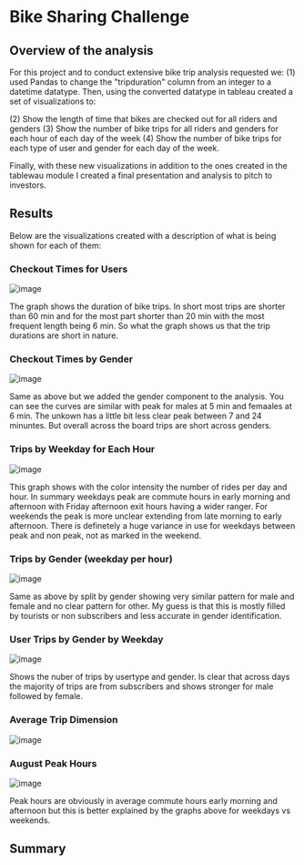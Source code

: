 # Bike Sharing Challenge

## Overview of the analysis

For this project and to conduct extensive bike trip analysis requested we: (1) used Pandas to change the "tripduration" column from an integer to a datetime datatype. Then, using the converted datatype in tableau created a set of visualizations to:

(2) Show the length of time that bikes are checked out for all riders and genders
(3) Show the number of bike trips for all riders and genders for each hour of each day of the week
(4) Show the number of bike trips for each type of user and gender for each day of the week.

Finally, with these new visualizations in addition to the ones created in the tablewau module I created a final presentation and analysis to pitch to investors.

## Results

Below are the visualizations created with a description of what is being shown for each of them:

### Checkout Times for Users

![image](https://user-images.githubusercontent.com/96096924/163912754-2f9dd49c-296a-45bb-adcf-1a4b80f7a2dc.png)

The graph shows the duration of bike trips. In short most trips are shorter than 60 min and for the most part shorter than 20 min with the most frequent length being 6 min. So what the graph shows us that the trip durations are short in nature. 

### Checkout Times by Gender

![image](https://user-images.githubusercontent.com/96096924/163912827-35bfc7ad-641b-4472-b7d2-0046df069963.png)

Same as above but we added the gender component to the analysis. You can see the curves are similar with peak for males at 5 min and femaales at 6 min. The unkown has a little bit less clear peak between 7 and 24 minuntes. But overall across the board trips are short across genders. 

### Trips by Weekday for Each Hour

![image](https://user-images.githubusercontent.com/96096924/163912895-7a67b3a2-442c-47f0-8228-aaeaafe6c76b.png)

This graph shows with the color intensity the number of rides per day and hour. In summary weekdays peak are commute hours in early morning and afternoon with Friday afternoon exit hours having a wider ranger. For weekends the peak is more unclear extending from late morning to early afternoon. There is definetely a huge variance in use for weekdays between peak and non peak, not as marked in the weekend. 

### Trips by Gender (weekday per hour)

![image](https://user-images.githubusercontent.com/96096924/163913026-9ed31e78-2497-440f-a67e-34939d65077b.png)

Same as above by split by gender showing very similar pattern for male and female and no clear pattern for other. My guess is that this is mostly filled by tourists or non subscribers and less accurate in gender identification. 

### User Trips by Gender by Weekday

![image](https://user-images.githubusercontent.com/96096924/163913115-dcdbca18-0df4-479d-9e14-af74d48dde3d.png)

Shows the nuber of trips by usertype and gender. Is clear that across days the majority of trips are from subscribers and shows stronger for male followed by female. 

### Average Trip Dimension

![image](https://user-images.githubusercontent.com/96096924/163913339-29829dda-8c37-4ec1-b9f3-9741230d64b6.png)



### August Peak Hours

![image](https://user-images.githubusercontent.com/96096924/163913452-b95e90bc-686a-4407-8b17-12b6744e2c2b.png)

Peak hours are obviously in average commute hours early morning and afternoon but this is better explained by the graphs above for weekdays vs weekends. 

## Summary

